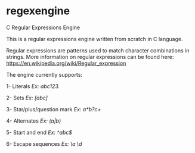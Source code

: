 # regexengine
C Regular Expressions Engine

This is a regular expressions engine written from scratch in C language. 

Regular expressions are patterns used to match character combinations in strings. More information on regular expressions can be found here: https://en.wikipedia.org/wiki/Regular_expression

The engine currently supports:

  1- Literals  <i>Ex: abc123.</i>
  
  2- Sets  <i>Ex: [abc]</i>
  
  3- Star/plus/question mark  <i>Ex: a*b?c+</i>
  
  4- Alternates  <i>Ex: (a|b)</i>
  
  5- Start and end  <i>Ex: ^abc$</i>
  
  6- Escape sequences  <i>Ex: \a \d</i>
  
